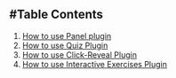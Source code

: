 #Table Contents
---

1. [How to use Panel plugin](PanelPlugin.md)
2. [How to use Quiz Plugin](QuizPlugin.md)
3. [How to use Click-Reveal Plugin](ClickReveal.md)
4. [How to use Interactive Exercises Plugin](Exercises.md)
